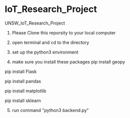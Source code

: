 # IoT_Research_Project

UNSW_IoT_Research_Project

1. Please Clone this reporsity to your local computer

2. open terminal and cd to the directory

3. set up the python3 environment

4. make sure you install these packages
pip install geopy

pip install Flask

pip install pandas

pip install matplotlib

pip install sklearn

5. run command "python3 backend.py"
